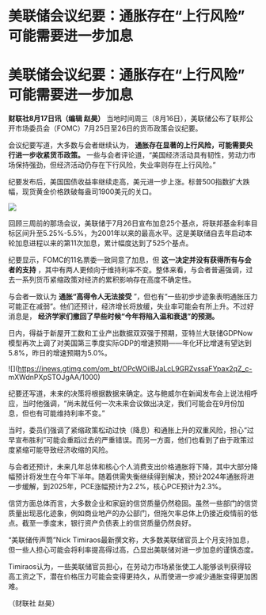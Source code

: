 # 美联储会议纪要：通胀存在“上行风险” 可能需要进一步加息

# 美联储会议纪要：通胀存在“上行风险” 可能需要进一步加息

**财联社8月17日讯（编辑 赵昊）** 当地时间周三（8月16日），美联储公布了联邦公开市场委员会（FOMC）7月25日至26日的货币政策会议纪要。

会议纪要写道，大多数与会者继续认为， **通胀存在显著的上行风险，可能需要央行进一步收紧货币政策。**
一些与会者评论道，“美国经济活动具有韧性，劳动力市场保持强劲，但经济活动仍存在下行风险，失业率则存在上行风险。”

纪要发布后，美国国债收益率继续走高，美元进一步上涨。标普500指数扩大跌幅，现货黄金价格跌破每盎司1900美元的关口。

![](https://inews.gtimg.com/om_bt/OoRVACm8NSVqzr36Btqm6ofpavyEw19OBXM0detvPIZd0AA/1000)

回顾三周前的那场会议，美联储于7月26日宣布加息25个基点，将联邦基金利率目标区间升至5.25%-5.5%，为2001年以来的最高水平。这是美联储自去年启动本轮加息进程以来的第11次加息，累计幅度达到了525个基点。

纪要显示，FOMC的11名票委一致同意了加息，但 **这一决定并没有获得所有与会者的支持**
，其中有两人更倾向于维持利率不变。整体来看，与会者普遍强调，过去一系列货币紧缩政策对经济的累积影响存在高度不确定性。

与会者一致认为 **通胀“高得令人无法接受**
”，但也有“一些初步步迹象表明通胀压力可能正在减弱”。他们还预计，经济增长将放缓，失业率可能会有所上升。不过好消息是，
**经济学家们撤回了早些时候“今年将陷入温和衰退”的预测。**

日内，得益于新屋开工数和工业产出数据双双强于预期，亚特兰大联储GDPNow模型再次上调了对美国第三季度实际GDP的增速预期——年化环比增速有望达到5.8%，昨日的增速预期为5.0%。

![](https://inews.gtimg.com/om_bt/OPcWOilBJaLcL9GRZvssaFYpax2qZ_c-
mXWdnPXpSTOJgAA/1000)

纪要还写道，未来的决策将根据数据来确定。这与鲍威尔在新闻发布会上说法相呼应，当时他强调，“尚未就任何一次未来会议做出决定，我们可能会在9月份加息，但也有可能维持利率不变。”

当时，委员们强调了紧缩政策松动过快（降息）和通胀上升的双重风险，担心“过早宣布胜利”可能会重蹈过去的严重错误。而另一方面，他们也看到了由于政策过度紧缩可能导致经济收缩的风险。

与会者还预计，未来几年总体和核心个人消费支出价格通胀将下降，其中大部分降幅预计将发生在今年下半年。随着供需失衡继续得到解决，预计2024年通胀将进一步缓解，到2025年，PCE涨幅预计为2.2%，核心PCE预计为2.3%。

信贷方面总体而言，大多数企业和家庭的信贷质量仍然稳固。虽然一些部门的信贷质量出现恶化迹象，例如商业地产的办公部门，但拖欠率总体上仍接近疫情前的低点。截至一季度末，银行资产负债表上的信贷质量仍然良好。

“美联储传声筒”Nick
Timiraos最新撰文称，大多数美联储官员上个月支持加息，但一些人担心可能会将利率提高得过高，凸显出美联储对进一步加息的谨慎态度。

Timiraos认为，一些美联储官员担心，在劳动力市场紧张使工人能够谈判获得较高工资之下，潜在价格压力可能会变得更持久，从而使进一步减少通胀变得更加困难。

（财联社 赵昊）

